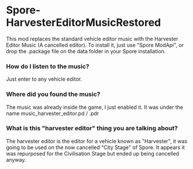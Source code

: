 # Spore-HarvesterEditorMusicRestored
 This mod replaces the standard vehicle editor music with the Harvester Editor Music (A cancelled editor).
 To install it, just use "Spore ModApi", or drop the .package file on the data folder in your Spore installation.
 
 ### How do I listen to the music?
 Just enter to any vehicle editor.
 
 ### Where did you found the music?
 The music was already inside the game, I just enabled it.
 It was under the name music_harvester_editor.pd / .pdr

### What is this "harvester editor" thing you are talking about?
The harvester editor is the editor for a vehicle known as "Harvester", it was going to be used on the now cancelled "City Stage" of Spore. 
It appears it was repurposed for the Civilisation Stage but ended up being cancelled anyway.